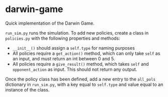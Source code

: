 # darwin-game

Quick implementation of the Darwin Game.

`run_sim.py` runs the simulation. To add new policies, create a class in `policies.py` with the following properties and methods:
- `__init__()` should assign a `self.type` for naming purposes
- All policies require a `get_action()` method, which can only take `self` as an input, and must return an int between 0 and 5.
- All policies require a `give_result()` method, which takes `self` and `opponent_action` as input. This should not return any output.

Once the policy class has been defined, add a new entry to the `all_pols` dictionary in `run_sim.py`, with a key equal to `self.type` and value equal to an instance of the class.
